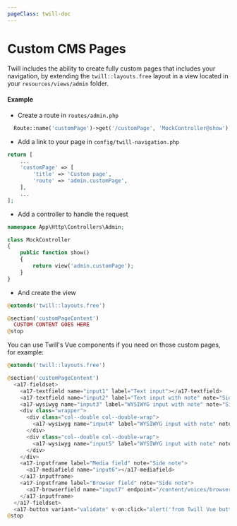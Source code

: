 ```yaml
---
pageClass: twill-doc
---
```


# Custom CMS Pages

Twill includes the ability to create fully custom pages that includes your navigation, by extending the `twill::layouts.free` layout in a view located in your `resources/views/admin` folder.

#### Example

- Create a route in `routes/admin.php`

```php
  Route::name('customPage')->get('/customPage', 'MockController@show');
```

- Add a link to your page in `config/twill-navigation.php`

```php
return [
    ...
    'customPage' => [
        'title' => 'Custom page',
        'route' => 'admin.customPage',
    ],
    ...
];
```

- Add a controller to handle the request

```php
namespace App\Http\Controllers\Admin;

class MockController
{
    public function show()
    {
        return view('admin.customPage');
    }
}
```

- And create the view

```php
@extends('twill::layouts.free')

@section('customPageContent')
  CUSTOM CONTENT GOES HERE
@stop
```

You can use Twill's Vue components if you need on those custom pages, for example:

```php
@extends('twill::layouts.free')

@section('customPageContent')
  <a17-fieldset>
    <a17-textfield name="input1" label="Text input"></a17-textfield>
    <a17-textfield name="input2" label="Text input with note" note="Side note"></a17-textfield>
    <a17-wysiwyg name="input3" label="WYSIWYG input with note" note="Side note"></a17-wysiwyg>
    <div class="wrapper">
      <div class="col--double col--double-wrap">
        <a17-wysiwyg name="input4" label="WYSIWYG input with note" note="Side note"></a17-wysiwyg>
      </div>
      <div class="col--double col--double-wrap">
        <a17-wysiwyg name="input5" label="WYSIWYG input with note" note="Side note"></a17-wysiwyg>
      </div>
    </div>
    <a17-inputframe label="Media field" note="Side note">
      <a17-mediafield name="input6"></a17-mediafield>
    </a17-inputframe>
    <a17-inputframe label="Browser field" note="Side note">
      <a17-browserfield name="input7" endpoint="/content/voices/browser"></a17-browserfield>
    </a17-inputframe>
  </a17-fieldset>
  <a17-button variant="validate" v-on:click="alert('from Twill Vue button');">Button variant: validate</a17-button>
@stop
```
